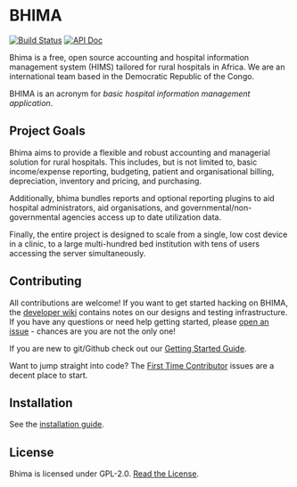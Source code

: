 BHIMA
=================

[![Build Status](https://travis-ci.org/IMA-WorldHealth/bhima-2.X.svg)](https://travis-ci.org/IMA-WorldHealth/bhima-2.X)
[![API Doc](https://doclets.io/IMA-WorldHealth/bhima-2.X/master.svg)](https://doclets.io/IMA-WorldHealth/bhima-2.X/master)

Bhima is a free, open source accounting and hospital information management system
(HIMS) tailored for rural hospitals in Africa.  We are an international team
based in the Democratic Republic of the Congo.

BHIMA is an acronym for _basic hospital information management application_.

Project Goals
--------------------

Bhima aims to provide a flexible and robust accounting and managerial solution
for rural hospitals.  This includes, but is not limited to, basic income/expense
reporting, budgeting, patient and organisational billing, depreciation,
inventory and pricing, and purchasing.

Additionally, bhima bundles reports and optional reporting plugins to aid
hospital administrators, aid organisations, and governmental/non-governmental
agencies access up to date utilization data.

Finally, the entire project is designed to scale from a single, low cost device
in a clinic, to a large multi-hundred bed institution with tens of users
accessing the server simultaneously.

Contributing
---------------
All contributions are welcome!  If you want to get started hacking on BHIMA, the
[developer wiki](https://github.com/IMA-WorldHealth/bhima-2.X/wiki) contains notes
on our designs and testing infrastructure.  If you have any questions or need help
getting started, please [open an issue](https://github.com/IMA-WorldHealth/bhima-2.X/issues/new) - 
chances are you are not the only one!

If you are new to git/Github check out our [Getting Started Guide](https://github.com/IMA-WorldHealth/bhima-2.X/wiki/Getting-Started:-Contributing-on-Github).

Want to jump straight into code?  The [First Time Contributor](https://github.com/IMA-WorldHealth/bhima-2.X/issues?q=is%3Aissue+is%3Aopen+label%3A%22first+time+contributor%22)
issues are a decent place to start.


Installation
-------------------
See the [installation guide](./docs/INSTALL.md).

License
---------------
Bhima is licensed under GPL-2.0.  [Read the License](./LICENSE).
